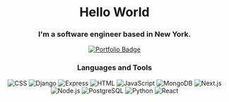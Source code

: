 <div id="header" align="center">
  <h1>Hello World</h1>
  <h3>I'm a software engineer based in New York.</h3>
  <div id="badges">
    <a href="https://zr2890.netlify.app/">
      <img src="https://img.shields.io/badge/Portfolio-grey?style=flat-square&logo=google-chrome" alt="Portfolio Badge"/>
    </a>
    <!--<a href="https://linkedin.com/in/ruinaz90">
      <img src="https://img.shields.io/badge/LinkedIn-grey?style=flat-square&logo=linkedin" alt="LinkedIn Badge"/>
    </a>-->
  </div>
  
  <h3>Languages and Tools</h3>
  <img src="https://img.shields.io/badge/CSS-grey?style=flat-square&logo=css3" alt="CSS">
  <img src="https://img.shields.io/badge/Django-grey?style=flat-square&logo=django" alt="Django">
  <img src="https://img.shields.io/badge/Express-grey?style=flat-square&logo=express" alt="Express">
  <img src="https://img.shields.io/badge/HTML-grey?style=flat-square&logo=html5" alt="HTML">
  <img src="https://img.shields.io/badge/JavaScript-grey?style=flat-square&logo=javascript" alt="JavaScript">
  <img src="https://img.shields.io/badge/MongoDB-grey?style=flat-square&logo=mongodb" alt="MongoDB">
  <img src="https://img.shields.io/badge/Next.js-grey?style=flat-square&logo=nextdotjs" alt="Next.js">
  <img src="https://img.shields.io/badge/Node.js-grey?style=flat-square&logo=nodedotjs" alt="Node.js">
  <img src="https://img.shields.io/badge/PostgreSQL-grey?style=flat-square&logo=postgresql" alt="PostgreSQL">
  <img src="https://img.shields.io/badge/Python-grey?style=flat-square&logo=python" alt="Python">
  <img src="https://img.shields.io/badge/React-grey?style=flat-square&logo=react" alt="React">
</div>
